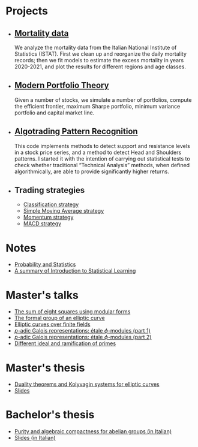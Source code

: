 # Projects
* ## [Mortality data](https://github.com/markmrs/markmrs.github.io/blob/main/Projects/covid.ipynb)
  We analyze the mortality data from the Italian National Institute of Statistics (ISTAT). First we clean up and reorganize the daily mortality records; then we fit models to estimate the excess mortality in years 2020-2021, and plot the results for different regions and age classes.
* ## [Modern Portfolio Theory](https://github.com/markmrs/markmrs.github.io/blob/main/Projects/mpt.ipynb)
  Given a number of stocks, we simulate a number of portfolios, compute the efficient frontier, maximum Sharpe portfolio, minimum variance portfolio and capital market line.
* ## [Algotrading Pattern Recognition](https://github.com/markmrs/markmrs.github.io/blob/main/Projects/technical_analysis.ipynb)
  This code implements methods to detect support and resistance levels in a stock price series, and a method to detect Head and Shoulders patterns. I started it with the intention of carrying out statistical tests to check whether traditional “Technical Analysis” methods, when defined algorithmically, are able to provide significantly higher returns.
* ## Trading strategies
  * [Classification strategy](https://github.com/markmrs/markmrs.github.io/blob/main/Projects/classification_strategies.ipynb)
  * [Simple Moving Average strategy](https://github.com/markmrs/markmrs.github.io/blob/main/Projects/SMA_strategy.ipynb)
  * [Momentum strategy](https://github.com/markmrs/markmrs.github.io/blob/main/Projects/momentum_strategy_sp500.ipynb)
  * [MACD strategy](https://github.com/markmrs/markmrs.github.io/blob/main/Projects/macd.ipynb)

# Notes
* [Probability and Statistics](https://github.com/markmrs/markmrs.github.io/blob/main/Notes/prob.pdf)
* [A summary of Introduction to Statistical Learning](https://github.com/markmrs/markmrs.github.io/blob/main/Notes/data.pdf)

# Master's talks
* [The sum of eight squares using modular forms](https://github.com/markmrs/markmrs.github.io/blob/main/Masters/eightsquares.pdf)
* [The formal group of an elliptic curve](https://github.com/markmrs/markmrs.github.io/blob/main/Masters/formal_groups.pdf)
* [Elliptic curves over finite fields](https://github.com/markmrs/markmrs.github.io/blob/main/Masters/finite_elliptic_curves.pdf)
* [$p$-adic Galois representations: étale $\phi$-modules (part 1)](https://github.com/markmrs/markmrs.github.io/blob/main/Masters/etale_phi_modules.pdf)
* [$p$-adic Galois representations: étale $\phi$-modules (part 2)](https://github.com/markmrs/markmrs.github.io/blob/main/Masters/etale_phi_modules2.pdf)
* [Different ideal and ramification of primes](https://github.com/markmrs/markmrs.github.io/blob/main/Masters/Different.pdf)

# Master's thesis
* [Duality theorems and Kolyvagin systems for elliptic curves](https://github.com/markmrs/markmrs.github.io/blob/main/Masters/masterthesis.pdf)
* [Slides](https://github.com/markmrs/markmrs.github.io/blob/main/Masters/beamerthesis.pdf)

# Bachelor's thesis
* [Purity and algebraic compactness for abelian groups (in Italian)](https://github.com/markmrs/markmrs.github.io/blob/main/Bachelors/tesi.pdf)
* [Slides (in Italian)](https://github.com/markmrs/markmrs.github.io/blob/main/Bachelors/beamer_tesi.pdf)
